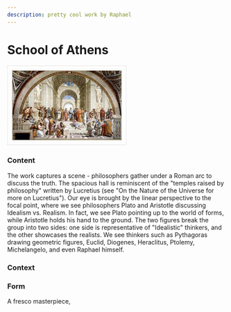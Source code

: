 ```yaml
---
description: pretty cool work by Raphael
---
```


# School of Athens

![Raphael's School of Athens](<../.gitbook/assets/image (1) (1) (1).png>)

### Content

The work captures a scene - philosophers gather under a Roman arc to discuss the truth. The spacious hall is reminiscent of the "temples raised by philosophy" written by Lucretius (see "On the Nature of the Universe for more on Lucretius"). Our eye is brought by the linear perspective to the focal point, where we see philosophers Plato and Aristotle discussing Idealism vs. Realism. In fact, we see Plato pointing up to the world of forms, while Aristotle holds his hand to the ground. The two figures break the group into two sides: one side is representative of "Idealistic" thinkers, and the other showcases the realists. We see thinkers such as Pythagoras drawing geometric figures, Euclid, Diogenes, Heraclitus, Ptolemy, Michelangelo, and even Raphael himself.

### Context

### Form

A fresco masterpiece,
